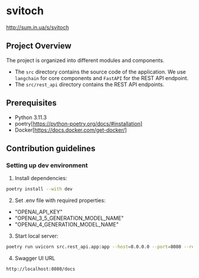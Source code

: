 # svitoch

http://sum.in.ua/s/svitoch


## Project Overview

The project is organized into different modules and components.

- The `src` directory contains the source code of the application. We use `langchain` for core components and `FastAPI` for the REST API endpoint.
- The `src/rest_api` directory contains the REST API endpoints.


## Prerequisites
- Python 3.11.3
- poetry[https://python-poetry.org/docs/#installation]
- Docker[https://docs.docker.com/get-docker/]


## Contribution guidelines

### Setting up dev environment

1. Install dependencies:
```bash
poetry install --with dev
```

2. Set .env file with required properties:
- "OPENAI_API_KEY"
- "OPENAI_3_5_GENERATION_MODEL_NAME"
- "OPENAI_4_GENERATION_MODEL_NAME"

3. Start local server:
```bash
poetry run uvicorn src.rest_api.app:app --host=0.0.0.0 --port=8080 --reload
```
4. Swagger UI URL
```bash
http://localhost:8080/docs
```